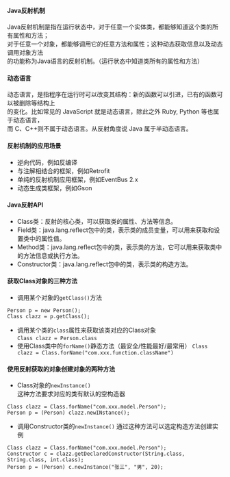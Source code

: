  #### Java反射机制
 Java反射机制是指在运行状态中，对于任意一个实体类，都能够知道这个类的所有属性和方法；  
 对于任意一个对象，都能够调用它的任意方法和属性；这种动态获取信息以及动态调用对象方法  
 的功能称为Java语言的反射机制。（运行状态中知道类所有的属性和方法）
 #### 动态语言
 动态语言，是指程序在运行时可以改变其结构：新的函数可以引进，已有的函数可以被删除等结构上  
 的变化。比如常见的 JavaScript 就是动态语言，除此之外 Ruby, Python 等也属于动态语言，  
 而 C、C++则不属于动态语言。从反射角度说 Java 属于半动态语言。
 #### 反射机制的应用场景
 * 逆向代码，例如反编译
 * 与注解相结合的框架，例如Retrofit
 * 单纯的反射机制应用框架，例如EventBus 2.x
 * 动态生成类框架，例如Gson
 #### Java反射API
 * Class类：反射的核心类，可以获取类的属性、方法等信息。
 * Field类：java.lang.reflect包中的类，表示类的成员变量，可以用来获取和设置类中的属性值。
 * Method类：java.lang.reflect包中的类，表示类的方法，它可以用来获取类中的方法信息或执行方法。
 * Constructor类：java.lang.reflect包中的类，表示类的构造方法。
 #### 获取Class对象的三种方法
 * 调用某个对象的`getClass()`方法
 ~~~
 Person p = new Person();
 Class clazz = p.getClass();
 ~~~
 * 调用某个类的`class`属性来获取该类对应的Class对象  
 `Class clazz = Person.class`
 * 使用Class类中的`forName()`静态方法（最安全/性能最好/最常用）
 `Class clazz = Class.forName("com.xxx.function.className")`
 #### 使用反射获取的对象创建对象的两种方法
 * Class对象的`newInstance()`  
 这种方法要求对应的类有默认的空构造器
 ~~~
 Class clazz = Class.forName("com.xxx.model.Person");
 Person p = (Person) clazz.newINstance();
 ~~~
 * 调用Constructor类的`newInstance()`
 通过这种方法可以选定构造方法创建实例
 ~~~
 Class clazz = Class.forName("com.xxx.model.Person");
 Constructor c = clazz.getDeclaredConstructor(String.class, String.class, int.class);
 Person p = (Person) c.newInstance("张三", "男", 20);
 ~~~